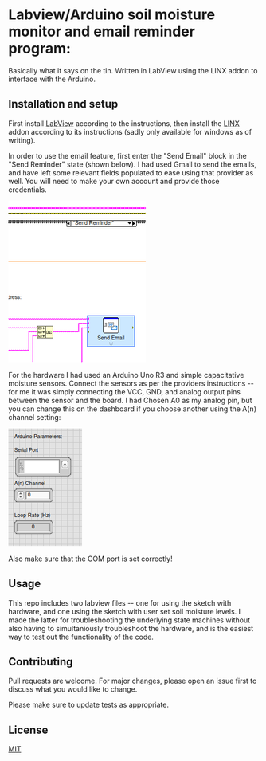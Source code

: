 # Labview/Arduino soil moisture monitor and email reminder program:

Basically what it says on the tin. Written in LabView using the LINX addon to interface with the Arduino.

## Installation and setup

First install [LabView](https://www.ni.com/en/support/downloads/software-products/download.labview.html#487445) according to the instructions, then install the [LINX](https://www.ni.com/en/support/downloads/software-products/download.labview.html#487445](https://www.ni.com/gate/gb/GB_EVALTLKTLINXLVH/US)) addon according to its instructions (sadly only available for windows as of writing). 

In order to use the email feature, first enter the "Send Email" block in the "Send Reminder" state (shown below). I had used Gmail to send the emails, and have left some relevant fields populated to ease using that provider as well. You will need to make your own account and provide those credentials.

![Location](images/SendEmailBlock.png)

For the hardware I had used an Arduino Uno R3 and simple capacitative moisture sensors. Connect the sensors as per the providers instructions -- for me it was simply connecting the VCC, GND, and analog output pins between the sensor and the board. I had Chosen A0 as my analog pin, but you can change this on the dashboard if you choose another using the A(n) channel setting:

![Location](images/ArduinoParameters.png)

Also make sure that the COM port is set correctly!

## Usage

This repo includes two labview files -- one for using the sketch with hardware, and one using the sketch with user set soil moisture levels. I made the latter for troubleshooting the underlying state machines without also having to simultaniously troubleshoot the hardware, and is the easiest way to test out the functionality of the code.



## Contributing

Pull requests are welcome. For major changes, please open an issue first
to discuss what you would like to change.

Please make sure to update tests as appropriate.

## License

[MIT](https://choosealicense.com/licenses/mit/)
